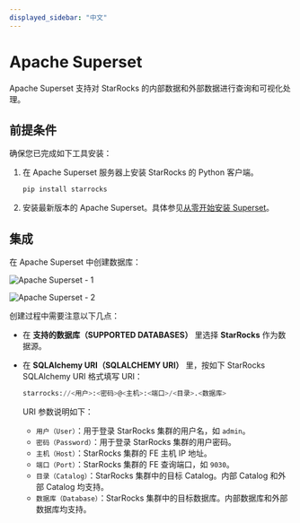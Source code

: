 ```yaml
---
displayed_sidebar: "中文"
---
```


# Apache Superset

Apache Superset 支持对 StarRocks 的内部数据和外部数据进行查询和可视化处理。

## 前提条件

确保您已完成如下工具安装：

1. 在 Apache Superset 服务器上安装 StarRocks 的 Python 客户端。

   ```SQL
   pip install starrocks
   ```

2. 安装最新版本的 Apache Superset。具体参见[从零开始安装 Superset](https://superset.apache.org/docs/installation/installing-superset-from-scratch/)。

## 集成

在 Apache Superset 中创建数据库：

![Apache Superset - 1](../../assets/BI_superset_1.png)

![Apache Superset - 2](../../assets/BI_superset_2.png)

创建过程中需要注意以下几点：

- 在 **支持的数据库（SUPPORTED DATABASES）** 里选择 **StarRocks** 作为数据源。
- 在 **SQLAlchemy URI（SQLALCHEMY URI）** 里，按如下 StarRocks SQLAlchemy URI 格式填写 URI：

  ```SQL
  starrocks://<用户>:<密码>@<主机>:<端口>/<目录>.<数据库>
  ```

  URI 参数说明如下：

  - `用户（User）`：用于登录 StarRocks 集群的用户名，如 `admin`。
  - `密码（Password）`：用于登录 StarRocks 集群的用户密码。
  - `主机（Host）`：StarRocks 集群的 FE 主机 IP 地址。
  - `端口（Port）`：StarRocks 集群的 FE 查询端口，如 `9030`。
  - `目录（Catalog）`：StarRocks 集群中的目标 Catalog。内部 Catalog 和外部 Catalog 均支持。
  - `数据库（Database）`：StarRocks 集群中的目标数据库。内部数据库和外部数据库均支持。